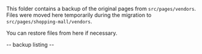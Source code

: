 This folder contains a backup of the original pages from `src/pages/vendors`.
Files were moved here temporarily during the migration to `src/pages/shopping-mall/vendors`.

You can restore files from here if necessary.

-- backup listing --
